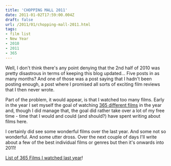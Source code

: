 ```yaml
---
title: 'CHOPPING MALL 2011'
date: 2011-01-02T17:59:00.004Z
draft: false
url: /2011/01/chopping-mall-2011.html
tags: 
- film list
- New Year
- 2010
- 2011
- 365
---
```


Well, I don't think there's any point denying that the 2nd half of 2010 was pretty disastrous in terms of keeping this blog updated... Five posts in as many months? And one of those was a post saying that I hadn't been posting enough, a post where I promised all sorts of exciting film reviews that I then never wrote.  
  
Part of the problem, it would appear, is that I watched too many films. Early in the year I set myself the goal of watching [365 different films](http://choppingmallfilms.blogspot.com/p/365-films-in-2010.html) in the year and, though I did manage that, the goal did rather take over a lot of my free time - time that I would and could (and should?) have spent writing about films here.  
  
I certainly did see some wonderful films over the last year. And some not so wonderful. And some utter dross. Over the next couple of days I'll write about a few of the best individual films or genres but then it's onwards into 2011!  
  
[List of 365 Films I watched last year](http://choppingmallfilms.blogspot.com/p/365-films-in-2010.html)!